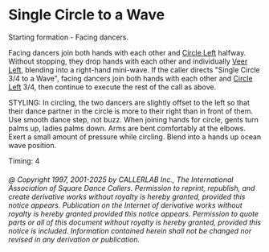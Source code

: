 
# Single Circle to a Wave

Starting formation - Facing dancers. 

Facing dancers join both hands with each other and [ Circle Left](../b1/circle.md) halfway. Without
stopping, they drop hands with each other and individually [ Veer
Left](../b1/veer.md), blending into a
right-hand mini-wave. If the caller directs "Single Circle 3/4 to a Wave",
facing dancers join both hands with each other and [Circle
Left](../b1/circle.md) 3/4, then continue to
execute the rest of the call as above. 

STYLING: In circling, the two dancers are slightly offset to the left so that their
dance partner in the circle is more to their right than in front of them. Use smooth dance
step, not buzz. When joining hands for circle, gents turn palms up, ladies palms down.
Arms are bent comfortably at the elbows. Exert a small amount of pressure while circling.
Blend into a  hands up ocean wave position.

Timing: 4
###### @ Copyright 1997, 2001-2025 by CALLERLAB Inc., The International Association of Square Dance Callers. Permission to reprint, republish, and create derivative works without royalty is hereby granted, provided this notice appears. Publication on the Internet of derivative works without royalty is hereby granted provided this notice appears. Permission to quote parts or all of this document without royalty is hereby granted, provided this notice is included. Information contained herein shall not be changed nor revised in any derivation or publication.
